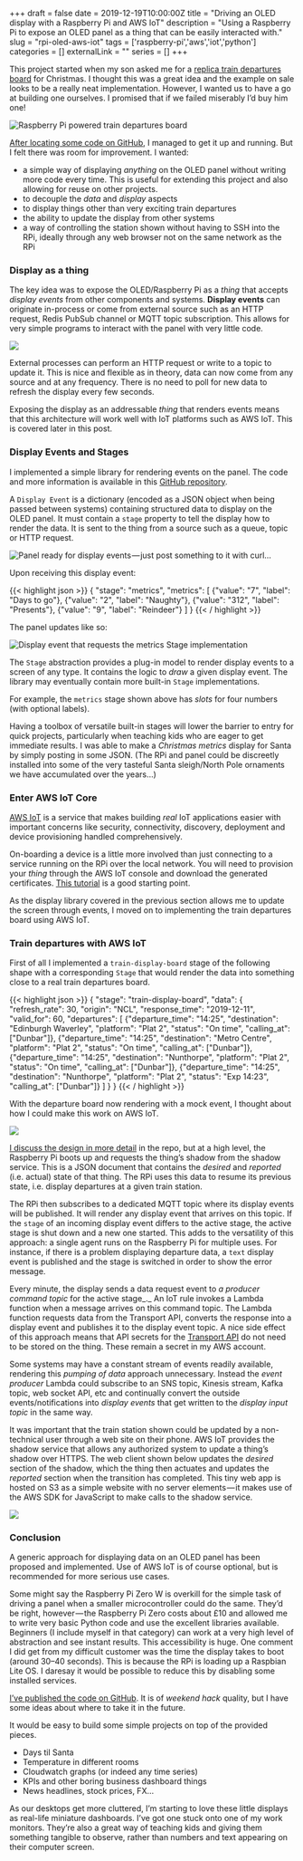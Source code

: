 +++ 
draft = false
date = 2019-12-19T10:00:00Z
title = "Driving an OLED display with a Raspberry Pi and AWS IoT"
description = "Using a Raspberry Pi to expose an OLED panel as a thing that can be easily interacted with."
slug = "rpi-oled-aws-iot"
tags = ['raspberry-pi','aws','iot','python']
categories = []
externalLink = ""
series = []
+++

This project started when my son asked me for a [replica train departures board](https://ukdepartureboards.co.uk/store/product/desktop-departures/) for Christmas. I thought this was a great idea and the example on sale looks to be a really neat implementation. However, I wanted us to have a go at building one ourselves. I promised that if we failed miserably I’d buy him one!

![Raspberry Pi powered train departures board](img/1__Udlkn4auhtlJh3gtGfGtnQ.jpeg)

[After locating some code on GitHub](https://github.com/balena-io-playground/UK-Train-Departure-Display), I managed to get it up and running. But I felt there was room for improvement. I wanted:

*   a simple way of displaying _anything_ on the OLED panel without writing more code every time. This is useful for extending this project and also allowing for reuse on other projects.
*   to decouple the _data_ and _display_ aspects
*   to display things other than very exciting train departures
*   the ability to update the display from other systems
*   a way of controlling the station shown without having to SSH into the RPi, ideally through any web browser not on the same network as the RPi

### Display as a thing

The key idea was to expose the OLED/Raspberry Pi as a _thing_ that accepts _display events_ from other components and systems. **Display events** can originate in-process or come from external source such as an HTTP request, Redis PubSub channel or MQTT topic subscription. This allows for very simple programs to interact with the panel with very little code.

![](img/1__ddgrWLrxSKaQ70yWOU8l__Q.png)

External processes can perform an HTTP request or write to a topic to update it. This is nice and flexible as in theory, data can now come from any source and at any frequency. There is no need to poll for new data to refresh the display every few seconds.

Exposing the display as an addressable _thing_ that renders events means that this architecture will work well with IoT platforms such as AWS IoT. This is covered later in this post.

### Display Events and Stages

I implemented a simple library for rendering events on the panel. The code and more information is available in this [GitHub repository](https://github.com/AlexJReid/joedisplay).

A `Display Event` is a dictionary (encoded as a JSON object when being passed between systems) containing structured data to display on the OLED panel. It must contain a `stage` property to tell the display how to render the data. It is sent to the thing from a source such as a queue, topic or HTTP request.

![Panel ready for display events — just post something to it with curl…](img/1__Xi1miXjeffzwBNeR0Uu__lA.jpeg)

Upon receiving this display event:

{{< highlight json >}}
{
    "stage": "metrics",
    "metrics": [
        {"value": "7", "label": "Days to go"},
        {"value": "2", "label": "Naughty"},
        {"value": "312", "label": "Presents"},
        {"value": "9", "label": "Reindeer"}
    ]
}
{{< / highlight >}}

The panel updates like so:

![Display event that requests the **_metrics_** Stage implementation](img/1__z59SYpf____2u66Q3Yd__a6fQ.jpeg)

The `Stage` abstraction provides a plug-in model to render display events to a screen of any type. It contains the logic to _draw_ a given display event. The library may eventually contain more built-in `Stage` implementations.

For example, the `metrics` stage shown above has _slots_ for four numbers (with optional labels).

Having a toolbox of versatile built-in stages will lower the barrier to entry for quick projects, particularly when teaching kids who are eager to get immediate results. I was able to make a _Christmas metrics_ display for Santa by simply posting in some JSON. (The RPi and panel could be discreetly installed into some of the very tasteful Santa sleigh/North Pole ornaments we have accumulated over the years…)

### Enter AWS IoT Core

[AWS IoT](https://docs.aws.amazon.com/iot/latest/developerguide/what-is-aws-iot.html) is a service that makes building _real_ IoT applications easier with important concerns like security, connectivity, discovery, deployment and device provisioning handled comprehensively.

On-boarding a device is a little more involved than just connecting to a service running on the RPi over the local network. You will need to provision your _thing_ through the AWS IoT console and download the generated certificates. [This tutorial](https://docs.aws.amazon.com/iot/latest/developerguide/iot-moisture-tutorial.html) is a good starting point.

As the display library covered in the previous section allows me to update the screen through events, I moved on to implementing the train departures board using AWS IoT.

### Train departures with AWS IoT

First of all I implemented a `train-display-board` stage of the following shape with a corresponding `Stage` that would render the data into something close to a real train departures board.

{{< highlight json >}}
{
    "stage": "train-display-board",
    "data": {
        "refresh_rate": 30,
        "origin": "NCL",
        "response_time": "2019-12-11",
        "valid_for": 60,
        "departures": [
            {"departure_time": "14:25", "destination": "Edinburgh Waverley", "platform": "Plat 2", "status": "On time", "calling_at": ["Dunbar"]},
            {"departure_time": "14:25", "destination": "Metro Centre", "platform": "Plat 2", "status": "On time", "calling_at": ["Dunbar"]},
            {"departure_time": "14:25", "destination": "Nunthorpe", "platform": "Plat 2", "status": "On time", "calling_at": ["Dunbar"]},
            {"departure_time": "14:25", "destination": "Nunthorpe", "platform": "Plat 2", "status": "Exp 14:23", "calling_at": ["Dunbar"]}
        ]
    }
}
{{< / highlight >}}

With the departure board now rendering with a mock event, I thought about how I could make this work on AWS IoT.

![](img/1__2wmTWd1jYLO2LF3m5Eiutg.png)

[I discuss the design in more detail](https://github.com/AlexJReid/joedisplay/blob/master/AWSIOT.md) in the repo, but at a high level, the Raspberry Pi boots up and requests the thing’s shadow from the shadow service. This is a JSON document that contains the _desired_ and _reported_ (i.e. actual) state of that thing. The RPi uses this data to resume its previous state, i.e. display departures at a given train station.

The RPi then subscribes to a dedicated MQTT topic where its display events will be published. It will render any display event that arrives on this topic. If the `stage` of an incoming display event differs to the active stage, the active stage is shut down and a new one started. This adds to the versatility of this approach: a single agent runs on the Raspberry Pi for multiple uses. For instance, if there is a problem displaying departure data, a `text` display event is published and the stage is switched in order to show the error message.

Every minute, the display sends a data request event to _a producer command topic_ for the active stage_._ An IoT rule invokes a Lambda function when a message arrives on this command topic. The Lambda function requests data from the Transport API, converts the response into a display event and publishes it to the display event topic. A nice side effect of this approach means that API secrets for the [Transport API](https://developer.transportapi.com/) do not need to be stored on the thing. These remain a secret in my AWS account.

Some systems may have a constant stream of events readily available, rendering this _pumping of data_ approach unnecessary. Instead the _event producer_ Lambda could subscribe to an SNS topic, Kinesis stream, Kafka topic, web socket API, etc and continually convert the outside events/notifications into _display events_ that get written to the _display input topic_ in the same way.

It was important that the train station shown could be updated by a non-technical user through a web site on their phone. AWS IoT provides the shadow service that allows any authorized system to update a thing’s shadow over HTTPS. The web client shown below updates the _desired_ section of the shadow, which the thing then actuates and updates the _reported_ section when the transition has completed. This tiny web app is hosted on S3 as a simple website with no server elements — it makes use of the AWS SDK for JavaScript to make calls to the shadow service.

![](img/1__YhwhPU3tGbpe__tScuFDOVw.png)

### Conclusion

A generic approach for displaying data on an OLED panel has been proposed and implemented. Use of AWS IoT is of course optional, but is recommended for more serious use cases.

Some might say the Raspberry Pi Zero W is overkill for the simple task of driving a panel when a smaller microcontroller could do the same. They’d be right, however — the Raspberry Pi Zero costs about £10 and allowed me to write very basic Python code and use the excellent libraries available. Beginners (I include myself in that category) can work at a very high level of abstraction and see instant results. This accessibility is huge. One comment I did get from my difficult customer was the time the display takes to boot (around 30–40 seconds). This is because the RPi is loading up a Raspbian Lite OS. I daresay it would be possible to reduce this by disabling some installed services.

[I’ve published the code on GitHub](https://github.com/AlexJReid/joedisplay). It is of _weekend hack_ quality, but I have some ideas about where to take it in the future.

It would be easy to build some simple projects on top of the provided pieces.

*   Days til Santa
*   Temperature in different rooms
*   Cloudwatch graphs (or indeed any time series)
*   KPIs and other boring business dashboard things
*   News headlines, stock prices, FX…

As our desktops get more cluttered, I’m starting to love these little displays as real-life miniature dashboards. I’ve got one stuck onto one of my work monitors. They’re also a great way of teaching kids and giving them something tangible to observe, rather than numbers and text appearing on their computer screen.
